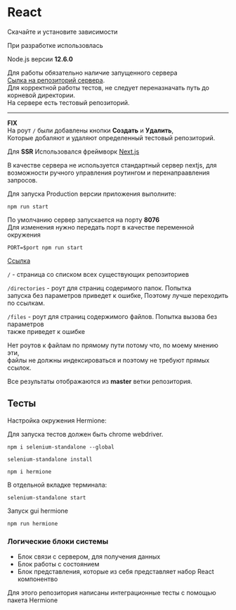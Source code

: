 # React

Скачайте и установите зависимости

При разработке использовлась

Node.js версии **12.6.0**

Для работы обязательно наличие запущенного сервера  
 [Сылка на репозиторий сервера](https://github.com/WD-man/git_server).  
 Для корректной работы тестов, не следует переназначать путь до корневой директории.  
 На сервере есть тестовый репозиторий.

---

__FIX__  
На роут `/`  были добавлены кнопки __Создать__ и __Удалить__,  
Которые добаляют и удаляют определенный тестовый репозиторий.

Для **SSR** Использовался фреймворк [Next.js](https://nextjs.org)

В качестве сервера не используется стандартный сервер nextjs, для возможности
ручного управления роутингом и перенапраавления запросов.

Для запуска Production версии приложения выполните:

`npm run start`  

По умолчанию сервер запускается на порту **8076**  
Для изменения нужно передать порт в качестве переменной окружения  

`PORT=$port npm run start`

[Ссылка](http://localhost:8077)

`/` - страница со списком всех существующих репозиториев

`/directories` - роут для страниц содеримого папок. Попытка  
 запуска без параметров приведет к ошибке, Поэтому лучше переходить  
 по ссылкам.

`/files` - роут для страниц содержимого файлов. Попытка вызова без параметров  
 также приведет к ошибке


Нет роутов к файлам по прямому пути потому что, по моему мнению эти,  
 файлы не должны индексироваться и поэтому не требуют прямых ссылок.
 
 Все результаты отображаются из **master** ветки репозитория.

## Тесты

Настройка окружения Hermione:

Для запуска тестов должен быть chrome webdriver.

`npm i selenium-standalone --global`

`selenium-standalone install`

`npm i hermione`

В отдельной вкладке терминала:

`selenium-standalone start`

Запуск gui hermione

`npm run hermione`


### Логические блоки системы

- Блок связи с сервером, для получения данных
- Блок работы с состоянием
- Блок представления, которые из себя представляет набор React компонентво

Для этого репозитория написаны интеграционные тесты с помощью пакета Hermione

